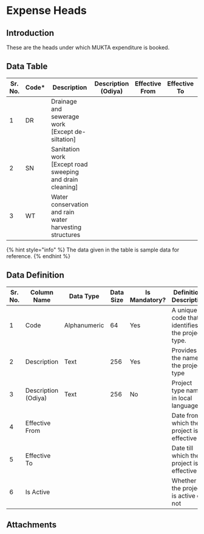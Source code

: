 # Expense Heads

## Introduction

These are the heads under which MUKTA expenditure is booked.&#x20;

## Data Table

| Sr. No. | Code\* | Description                                                | Description (Odiya) | Effective From | Effective To | Is Active |
| ------- | ------ | ---------------------------------------------------------- | ------------------- | -------------- | ------------ | --------- |
| 1       | DR     | Drainage and sewerage work \[Except de-siltation]          |                     |                |              |           |
| 2       | SN     | Sanitation work \[Except road sweeping and drain cleaning] |                     |                |              |           |
| 3       | WT     | Water conservation and rain water harvesting structures    |                     |                |              |           |

{% hint style="info" %}
The data given in the table is sample data for reference.
{% endhint %}

## Data Definition

| Sr. No. | Column Name         | Data Type    | Data Size | Is Mandatory? | Definition/ Description                         |
| ------- | ------------------- | ------------ | --------- | ------------- | ----------------------------------------------- |
| 1       | Code                | Alphanumeric | 64        | Yes           | A unique code that identifies the project type. |
| 2       | Description         | Text         | 256       | Yes           | Provides the name of the project type           |
| 3       | Description (Odiya) | Text         | 256       | No            | Project type name in local language             |
| 4       | Effective From      |              |           |               | Date from which the project is effective        |
| 5       | Effective To        |              |           |               | Date till which the project is effective        |
| 6       | Is Active           |              |           |               | Whether the project is active or not            |

## Attachments
